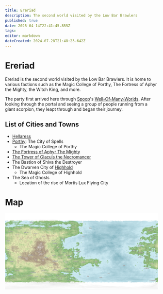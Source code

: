 ```yaml
---
title: Ereriad
description: The second world visited by the Low Bar Brawlers
published: true
date: 2025-04-14T22:41:45.855Z
tags: 
editor: markdown
dateCreated: 2024-07-28T21:48:23.642Z
---
```


# Ereriad

Ereriad is the second world visited by the Low Bar Brawlers. It is home to various factions such as the Magic College of Porthy, The Fortress of Aphyr the Mighty, the Witch King, and more.

The party first arrived here through [Spoop](/characters/spoops)'s [Well-Of-Many-Worlds](/items/Well-Of-Many-Worlds). After looking through the portal and seeing a group of people running from a giant scorpion, they leapt through and began their journey.


## List of Cities and Towns

- [Hellaress](/locations/Ereriad/Hellaress)
- [Porthy](/locations/Ereriad/Porthy): The City of Spells  
  - The Magic College of Porthy
- [The Fortress of Aphyr The Mighty](/locations/Ereriad/The-Fortress-of-Aphyr-The-Mighty)
- [The Tower of Glaculs the Necromancer](/locations/Ereriad/The-Tower-of-Glaculs-the-Necromancer)
- The Bastion of Shiva the Destroyer
- The Dwarven City of [Highhold](/locations/Ereriad/Highhold)
  - The Magic College of Highhold
- The Sea of Ghosts  
  - Location of the rise of Mortis Lux Flying City

# Map 

<img src="/maps/ereriad.png" class="img-fluid" alt="Mardun Map">